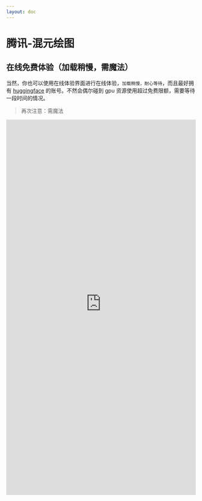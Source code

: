 ```yaml
---
layout: doc
---
```


# 腾讯-混元绘图

## 在线免费体验（加载稍慢，需魔法）

当然，你也可以使用在线体验界面进行在线体验，`加载稍慢，耐心等待`，而且最好拥有 [huggingface](https://huggingface.co/) 的账号。不然会偶尔碰到 gpu 资源使用超过免费限额，需要等待一段时间的情况。

> 再次注意：需魔法

<iframe
	src="https://tencent-hunyuan-hunyuandit.hf.space"
	frameborder="0"
	width="100%"
	height="1000"
></iframe>